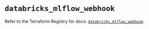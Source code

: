 # `databricks_mlflow_webhook`

Refer to the Terraform Registry for docs: [`databricks_mlflow_webhook`](https://registry.terraform.io/providers/databricks/databricks/1.94.0/docs/resources/mlflow_webhook).
